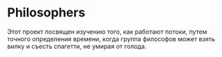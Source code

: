 # Philosophers
Этот проект посвящен изучению того, как работают потоки, путем точного определения времени, когда группа философов может взять вилку и съесть спагетти, не умирая от голода.
